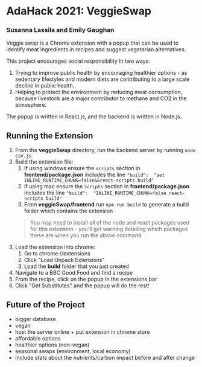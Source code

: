 #  AdaHack 2021: VeggieSwap
###  Susanna Lassila and Emily Gaughan

Veggie swap is a Chrome extension with a popup that can be used to identify meat ingredients in recipes and suggest vegetarian alternatives. 

This project encourages social responsibility in two ways:
1. Trying to improve public health by encouraging healthier options - as sedentary lifestyles and modern diets are contributing to a large scale decline in public health. 
2. Helping to protect the environment by reducing meat consumption, because livestock are a major contributor to methane and CO2 in the atmosphere.

The popup is written in React.js, and the backend is written in Node.js.


## Running the Extension

1. From the **veggieSwap** directory, run the backend server by running `node csv.js`
2. Build the extension file:
	1.  If using windows ensure the `scripts` section in **frontend/package.json** includes the line `"build":  "set INLINE_RUNTIME_CHUNK=false&&react-scripts build"`
	2. If using mac ensure the `scripts` section in **frontend/package.json** includes the line `"build":  "INLINE_RUNTIME_CHUNK=false react-scripts build"`
	3. From **veggieSwap/frontend** run `npm run build` to generate a build folder which contains the extension
    > You may need to install all of the node and react packages used for this extension - you'll get warning detailing which packages these are when you run the above command
3. Load the extension into chrome:
	1. Go to chrome://extensions
	2. Click "Load Unpack Extensions"
	3.  Load the **build** folder that you just created
4. Navigate to a BBC Good Food and find a recipe
5. From the recipe, click on the popup in the extensions bar 
6. Click "Get Substitutes" and the popup will do the rest!

## Future of the Project

* bigger database
* vegan
* host the server online + put extension in chrome store
* affordable options
* healthier options (non-vegan)
* seasonal swaps (environment, local economy)
* include stats about the nutrients/carbon impact before and after change